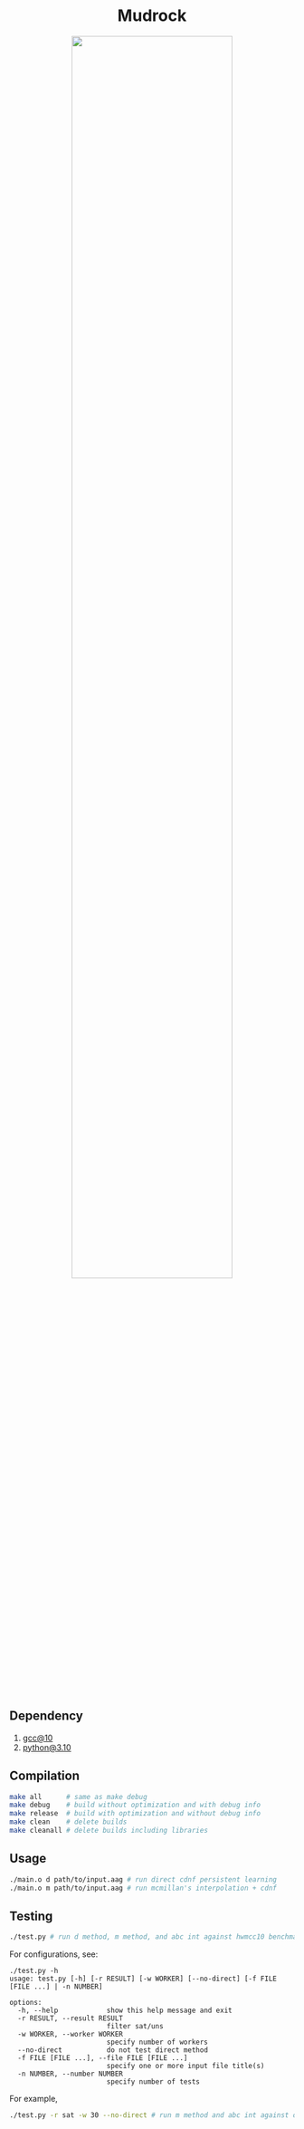 <div align="center">

# Mudrock

<img src="https://user-images.githubusercontent.com/5001650/198895789-3f067a37-8863-4455-851f-8e88f57f772c.png" width="75%">

</div>

## Dependency

1. [gcc@10](https://formulae.brew.sh/formula/gcc@10)
2. [python@3.10](https://formulae.brew.sh/formula/python@3.10)

## Compilation

```zsh
make all      # same as make debug
make debug    # build without optimization and with debug info
make release  # build with optimization and without debug info
make clean    # delete builds
make cleanall # delete builds including libraries
```

## Usage

```zsh
./main.o d path/to/input.aag # run direct cdnf persistent learning
./main.o m path/to/input.aag # run mcmillan's interpolation + cdnf
```

## Testing

```zsh
./test.py # run d method, m method, and abc int against hwmcc10 benchmark
```

For configurations, see:

```
./test.py -h    
usage: test.py [-h] [-r RESULT] [-w WORKER] [--no-direct] [-f FILE [FILE ...] | -n NUMBER]

options:
  -h, --help            show this help message and exit
  -r RESULT, --result RESULT
                        filter sat/uns
  -w WORKER, --worker WORKER
                        specify number of workers
  --no-direct           do not test direct method
  -f FILE [FILE ...], --file FILE [FILE ...]
                        specify one or more input file title(s)
  -n NUMBER, --number NUMBER
                        specify number of tests
```

For example,

```zsh
./test.py -r sat -w 30 --no-direct # run m method and abc int against only the sat cases in hwmcc10 benchmark with 30 workers
```

